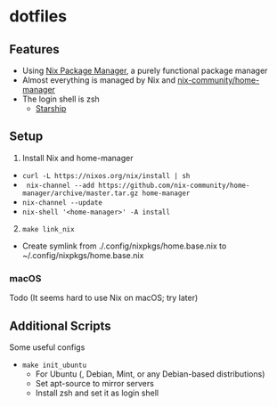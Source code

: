 # dotfiles

## Features

- Using [Nix Package Manager](https://nixos.org), a purely functional package manager
- Almost everything is managed by Nix and [nix-community/home-manager](https://github.com/nix-community/home-manager)
- The login shell is zsh
  - [Starship](https://starship.rs)

## Setup

1. Install Nix and home-manager
  - `curl -L https://nixos.org/nix/install | sh`
  - ` nix-channel --add https://github.com/nix-community/home-manager/archive/master.tar.gz home-manager`
  - `nix-channel --update`
  - `nix-shell '<home-manager>' -A install`
2. `make link_nix`
  - Create symlink from ./.config/nixpkgs/home.base.nix to ~/.config/nixpkgs/home.base.nix

### macOS

Todo (It seems hard to use Nix on macOS; try later)

## Additional Scripts

Some useful configs

- `make init_ubuntu`
  - For Ubuntu (, Debian, Mint, or any Debian-based distributions)
  - Set apt-source to mirror servers
  - Install zsh and set it as login shell
